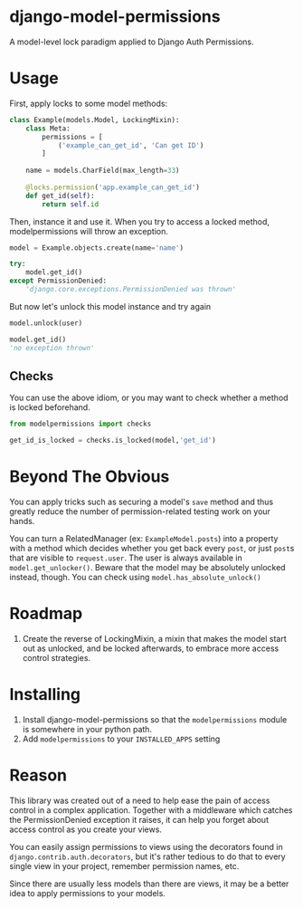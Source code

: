 django-model-permissions
========================

A model-level lock paradigm applied to Django Auth Permissions.


Usage
=====

First, apply locks to some model methods:


```python
class Example(models.Model, LockingMixin):
    class Meta:
        permissions = [
            ('example_can_get_id', 'Can get ID')
        ]
    
    name = models.CharField(max_length=33)
    
    @locks.permission('app.example_can_get_id')
    def get_id(self):
        return self.id
```

Then, instance it and use it. When you try to access a locked method,
modelpermissions will throw an exception.

```python
model = Example.objects.create(name='name')

try:
    model.get_id()
except PermissionDenied:
    'django.core.exceptions.PermissionDenied was thrown'
```

But now let's unlock this model instance and try again

```python
model.unlock(user)

model.get_id()
'no exception thrown'
```


Checks
------
You can use the above idiom, or you may want to check whether a method is locked beforehand.
    
```python
from modelpermissions import checks

get_id_is_locked = checks.is_locked(model,'get_id')
```

Beyond The Obvious
==================

You can apply tricks such as securing a model's `save` method and thus greatly reduce the number of permission-related testing work on your hands.

You can turn a RelatedManager (ex: `ExampleModel.posts`) into a property with a method which decides whether you get back every `post`, or just `post`s that are visible to `request.user`. The user is always available in `model.get_unlocker()`. Beware that the model may be absolutely unlocked instead, though. You can check using `model.has_absolute_unlock()`

Roadmap
=======

1. Create the reverse of LockingMixin, a mixin that makes the model start out as unlocked, and be locked afterwards, to embrace more access control strategies.

Installing
==========

1. Install django-model-permissions so that the `modelpermissions` module is somewhere in your python path.
2. Add `modelpermissions` to your `INSTALLED_APPS` setting


Reason
======

This library was created out of a need to help ease the pain of access control in a complex application. Together with a middleware which catches the PermissionDenied exception it raises, it can help you forget about access control as you create your views.

You can easily assign permissions to views using the decorators found in `django.contrib.auth.decorators`, but it's rather tedious to do that to every single view in your project, remember permission names, etc.

Since there are usually less models than there are views, it may be a better idea to apply permissions to your models.


